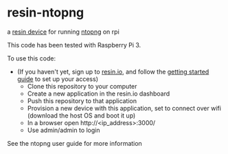 # resin-ntopng
a [resin device](https://resin.io/) for running [ntopng](http://www.ntop.org/products/traffic-analysis/ntop/) on rpi

This code has been tested with Raspberry Pi 3.

To use this code:

* (If you haven't yet, sign up to [resin.io](https://dasboard.resin.io), and follow
  the [getting started guide](https://docs.resin.io/raspberrypi3/nodejs/getting-started/)
    to set up your access)
    * Clone this repository to your computer
    * Create a new application in the resin.io dashboard
    * Push this repository to that application
    * Provision a new device with this application, set to connect over wifi
      (download the host OS and boot it up)
    * In a browser open http://<ip_address>:3000/
    * Use admin/admin to login

See the ntopng user guide for more information

